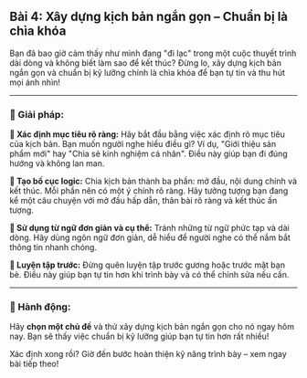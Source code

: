 ## Bài 4: Xây dựng kịch bản ngắn gọn – Chuẩn bị là chìa khóa

Bạn đã bao giờ cảm thấy như mình đang "đi lạc" trong một cuộc thuyết trình dài dòng và không biết làm sao để kết thúc? Đừng lo, xây dựng kịch bản ngắn gọn và chuẩn bị kỹ lưỡng chính là chìa khóa để bạn tự tin và thu hút mọi ánh nhìn!

---

### 📌 Giải pháp:

**🔹 Xác định mục tiêu rõ ràng:**
Hãy bắt đầu bằng việc xác định rõ mục tiêu của kịch bản. Bạn muốn người nghe hiểu điều gì? Ví dụ, "Giới thiệu sản phẩm mới" hay "Chia sẻ kinh nghiệm cá nhân". Điều này giúp bạn đi đúng hướng và không lan man.

**🔹 Tạo bố cục logic:**
Chia kịch bản thành ba phần: mở đầu, nội dung chính và kết thúc. Mỗi phần nên có một ý chính rõ ràng. Hãy tưởng tượng bạn đang kể một câu chuyện với mở đầu hấp dẫn, thân bài rõ ràng và kết thúc ấn tượng.

**🔹 Sử dụng từ ngữ đơn giản và cụ thể:**
Tránh những từ ngữ phức tạp và dài dòng. Hãy dùng ngôn ngữ đơn giản, dễ hiểu để người nghe có thể nắm bắt thông tin nhanh chóng.

**🔹 Luyện tập trước:**
Đừng quên luyện tập trước gương hoặc trước mặt bạn bè. Điều này giúp bạn tự tin hơn khi trình bày và có thể chỉnh sửa nếu cần.

---

### 🚀 Hành động:

Hãy **chọn một chủ đề** và thử xây dựng kịch bản ngắn gọn cho nó ngay hôm nay. Bạn sẽ thấy việc chuẩn bị kỹ lưỡng giúp bạn tự tin hơn rất nhiều!

Xác định xong rồi? Giờ đến bước hoàn thiện kỹ năng trình bày – xem ngay bài tiếp theo!